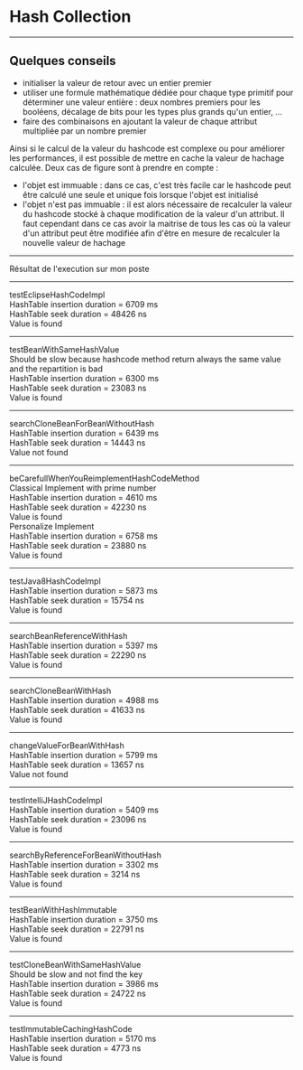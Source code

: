 # Hash Collection
---
## Quelques conseils

- initialiser la valeur de retour avec un entier premier
- utiliser une formule mathématique dédiée pour chaque type primitif pour déterminer une valeur entière : deux nombres premiers pour les booléens, décalage de bits pour les types plus grands qu'un entier, ...
- faire des combinaisons en ajoutant la valeur de chaque attribut multipliée par un nombre premier

Ainsi si le calcul de la valeur du hashcode est complexe ou pour améliorer les performances, il est possible de mettre en cache la valeur de hachage calculée. Deux cas de figure sont à prendre en compte :

- l'objet est immuable : dans ce cas, c'est très facile car le hashcode peut être calculé une seule et unique fois lorsque l'objet est initialisé
- l'objet n'est pas immuable : il est alors nécessaire de recalculer la valeur du hashcode stocké à chaque modification de la valeur d'un attribut. Il faut cependant dans ce cas avoir la maitrise de tous les cas où la valeur d'un attribut peut être modifiée afin d'être en mesure de recalculer la nouvelle valeur de hachage


____
Résultat de l'execution sur mon poste  
______________________________________
testEclipseHashCodeImpl  
HashTable insertion duration  = 6709 ms  
HashTable seek duration  = 48426 ns  
Value is found  
______________________________________
testBeanWithSameHashValue  
Should be slow because hashcode method return always the same value and the repartition is bad  
HashTable insertion duration  = 6300 ms  
HashTable seek duration  = 23083 ns  
Value is found  
______________________________________
searchCloneBeanForBeanWithoutHash  
HashTable insertion duration  = 6439 ms  
HashTable seek duration  = 14443 ns  
Value not found  
______________________________________  
beCarefullWhenYouReimplementHashCodeMethod  
Classical Implement with prime number  
HashTable insertion duration  = 4610 ms  
HashTable seek duration  = 42230 ns  
Value is found  
Personalize Implement  
HashTable insertion duration  = 6758 ms  
HashTable seek duration  = 23880 ns  
Value is found  
______________________________________
testJava8HashCodeImpl  
HashTable insertion duration  = 5873 ms  
HashTable seek duration  = 15754 ns  
Value is found  
______________________________________
searchBeanReferenceWithHash    
HashTable insertion duration  = 5397 ms  
HashTable seek duration  = 22290 ns  
Value is found  
______________________________________
searchCloneBeanWithHash  
HashTable insertion duration  = 4988 ms  
HashTable seek duration  = 41633 ns  
Value is found  
______________________________________
changeValueForBeanWithHash  
HashTable insertion duration  = 5799 ms  
HashTable seek duration  = 13657 ns  
Value not found  
______________________________________
testIntelliJHashCodeImpl  
HashTable insertion duration  = 5409 ms  
HashTable seek duration  = 23096 ns  
Value is found  
______________________________________
searchByReferenceForBeanWithoutHash  
HashTable insertion duration  = 3302 ms  
HashTable seek duration  = 3214 ns  
Value is found  
______________________________________
testBeanWithHashImmutable  
HashTable insertion duration  = 3750 ms  
HashTable seek duration  = 22791 ns  
Value is found  
______________________________________
testCloneBeanWithSameHashValue  
Should be slow and not find the key  
HashTable insertion duration  = 3986 ms  
HashTable seek duration  = 24722 ns  
Value is found  
______________________________________
testImmutableCachingHashCode  
HashTable insertion duration  = 5170 ms  
HashTable seek duration  = 4773 ns  
Value is found  



